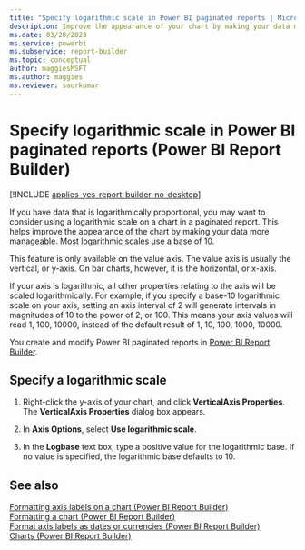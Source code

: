 ```yaml
---
title: "Specify logarithmic scale in Power BI paginated reports | Microsoft Docs"
description: Improve the appearance of your chart by making your data more manageable with a logarithmic scale on a chart in a Power BI paginated report.  
ms.date: 03/28/2023
ms.service: powerbi
ms.subservice: report-builder
ms.topic: conceptual
author: maggiesMSFT
ms.author: maggies
ms.reviewer: saurkumar
---
```

# Specify logarithmic scale in Power BI paginated reports (Power BI Report Builder)

[!INCLUDE [applies-yes-report-builder-no-desktop](../../../includes/applies-yes-report-builder-no-desktop.md)]

  If you have data that is logarithmically proportional, you may want to consider using a logarithmic scale on a chart in a paginated report. This helps improve the appearance of the chart by making your data more manageable. Most logarithmic scales use a base of 10.  
  
 This feature is only available on the value axis. The value axis is usually the vertical, or y-axis. On bar charts, however, it is the horizontal, or x-axis.  
  
 If your axis is logarithmic, all other properties relating to the axis will be scaled logarithmically. For example, if you specify a base-10 logarithmic scale on your axis, setting an axis interval of 2 will generate intervals in magnitudes of 10 to the power of 2, or 100. This means your axis values will read 1, 100, 10000, instead of the default result of 1, 10, 100, 1000, 10000.  
  
You create and modify Power BI paginated reports in [Power BI Report Builder](../../report-builder-power-bi.md). 
  
## Specify a logarithmic scale  
  
1. Right-click the y-axis of your chart, and click **VerticalAxis Properties**. The **VerticalAxis Properties** dialog box appears.  
  
1. In **Axis Options**, select **Use logarithmic scale**.  
  
1. In the **Logbase** text box, type a positive value for the logarithmic base. If no value is specified, the logarithmic base defaults to 10.  
  
## See also

 [Formatting axis labels on a chart &#40;Power BI Report Builder&#41;](/sql/reporting-services/report-design/formatting-axis-labels-on-a-chart-report-builder-and-ssrs)   
 [Formatting a chart &#40;Power BI Report Builder&#41;](/sql/reporting-services/report-design/formatting-a-chart-report-builder-and-ssrs)   
 [Format axis labels as dates or currencies &#40;Power BI Report Builder&#41;](/sql/reporting-services/report-design/format-axis-labels-as-dates-or-currencies-report-builder-and-ssrs)   
 [Charts (Power BI Report Builder)](charts-report-builder.md)  
  
  
